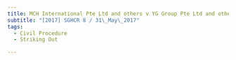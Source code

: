 ```yaml
---
title: MCH International Pte Ltd and others v YG Group Pte Ltd and others 
subtitle: "[2017] SGHCR 8 / 31\_May\_2017"
tags:
  - Civil Procedure
  - Striking Out

---
```


